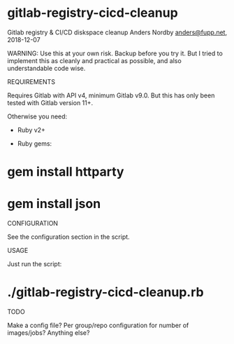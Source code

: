 # gitlab-registry-cicd-cleanup
Gitlab registry &amp; CI/CD diskspace cleanup
Anders Nordby <anders@fupp.net>, 2018-12-07

WARNING: Use this at your own risk. Backup before you try it.
But I tried to implement this as cleanly and practical as possible, and
also understandable code wise.

REQUIREMENTS

Requires Gitlab with API v4, minimum Gitlab v9.0. But this has only been
tested with Gitlab version 11+.

Otherwise you need:

- Ruby v2+

- Ruby gems:

# gem install httparty
# gem install json

CONFIGURATION

See the configuration section in the script.

USAGE

Just run the script:

# ./gitlab-registry-cicd-cleanup.rb

TODO

Make a config file?
Per group/repo configuration for number of images/jobs?
Anything else?
